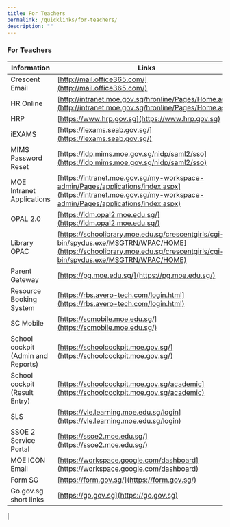 ```yaml
---
title: For Teachers
permalink: /quicklinks/for-teachers/
description: ""
---
```

### **For Teachers**

| Information | Links |
|---|---|
| Crescent Email | [http://mail.office365.com/](http://mail.office365.com/) |
| HR Online | [http://intranet.moe.gov.sg/hronline/Pages/Home.aspx](http://intranet.moe.gov.sg/hronline/Pages/Home.aspx) |
| HRP  | [https://www.hrp.gov.sg](https://www.hrp.gov.sg) |
| iEXAMS | [https://iexams.seab.gov.sg/](https://iexams.seab.gov.sg/) |
| MIMS Password Reset | [https://idp.mims.moe.gov.sg/nidp/saml2/sso](https://idp.mims.moe.gov.sg/nidp/saml2/sso) |
| MOE Intranet Applications | [https://intranet.moe.gov.sg/my-workspace-admin/Pages/applications/index.aspx](https://intranet.moe.gov.sg/my-workspace-admin/Pages/applications/index.aspx) |
| OPAL 2.0 | [https://idm.opal2.moe.edu.sg/](https://idm.opal2.moe.edu.sg/) |
| Library OPAC  | [https://schoolibrary.moe.edu.sg/crescentgirls/cgi-bin/spydus.exe/MSGTRN/WPAC/HOME](https://schoolibrary.moe.edu.sg/crescentgirls/cgi-bin/spydus.exe/MSGTRN/WPAC/HOME) |
| Parent Gateway | [https://pg.moe.edu.sg/](https://pg.moe.edu.sg/) |
| Resource Booking System | [https://rbs.avero-tech.com/login.html](https://rbs.avero-tech.com/login.html) |
| SC Mobile | [https://scmobile.moe.edu.sg/](https://scmobile.moe.edu.sg/) |
| School cockpit (Admin and Reports) | [https://schoolcockpit.moe.gov.sg/](https://schoolcockpit.moe.gov.sg/) |
| School cockpit (Result Entry) | [https://schoolcockpit.moe.gov.sg/academic](https://schoolcockpit.moe.gov.sg/academic) |
| SLS | [https://vle.learning.moe.edu.sg/login](https://vle.learning.moe.edu.sg/login) |
| SSOE 2 Service Portal | [https://ssoe2.moe.edu.sg/](https://ssoe2.moe.edu.sg/) |
| MOE ICON Email | [https://workspace.google.com/dashboard](https://workspace.google.com/dashboard) |
| Form SG | [https://form.gov.sg/](https://form.gov.sg/) |
| Go.gov.sg short links | [https://go.gov.sg](https://go.gov.sg) |
|